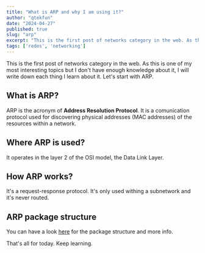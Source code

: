 ```yaml
---
title: "What is ARP and why I am using it?"
author: "qtekfun"
date: "2024-04-27"
published: true
slug: "arp"
excerpt: "This is the first post of networks category in the web. As this is one of my most interesting topics but I don't"
tags: ['redes', 'networking']
---
```



This is the first post of networks category in the web. As this is one of my most interesting topics but I don't
have enough knowledge about it, I will write down each thing I learn about it. Let's start with ARP.

## What is ARP?

ARP is the acronym of **Address Resolution Protocol**. It is a comunication protocol used for discovering physical
addresses (MAC addresses) of the resources within a network.

## Where ARP is used?

It operates in the layer 2 of the OSI model, the Data Link Layer.

## How ARP works?

It's a request-response protocol. It's only used withing a subnetwork and it's never routed.

## ARP package structure

You can have a look [here](https://en.wikipedia.org/wiki/Address_Resolution_Protocol) for the package structure and
more info.

That's all for today. Keep learning.
